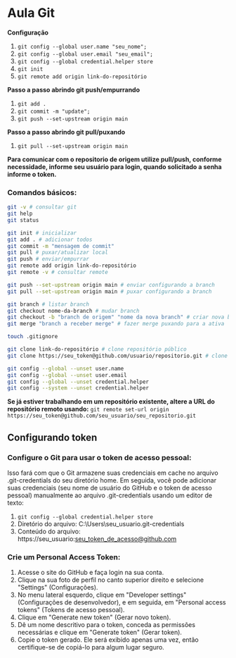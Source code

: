 # Aula Git

**Configuração**
 1. ``git config --global user.name "seu_nome";``
 2. ``git config --global user.email "seu_email";``
 3. ``git config --global credential.helper store``
 4. ``git init``
 5. ``git remote add origin link-do-repositório``

**Passo a passo abrindo git push/empurrando**
 1. ``git add .``
 2. ``git commit -m "update";``
 3. ``git push --set-upstream origin main``

**Passo a passo abrindo git pull/puxando**
 1. ``git pull --set-upstream origin main``

**Para comunicar com o repositorio de origem utilize pull/push, conforme necessidade, informe seu usuário para login, quando solicitado a senha informe o token.**

### Comandos básicos:
```bash
git -v # consultar git
git help
git status

git init # inicializar
git add . # adicionar todos
git commit -m "mensagem de commit"
git pull # puxar/atualizar local
git push # enviar/empurrar
git remote add origin link-do-repositório
git remote -v # consultar remote

git push --set-upstream origin main # enviar configurando a branch
git pull --set-upstream origin main # puxar configurando a branch

git branch # listar branch
git checkout nome-da-branch # mudar branch
git checkout -b "branch de origem" "nome da nova branch" # criar nova branch
git merge "branch a receber merge" # fazer merge puxando para a ativa

touch .gitignore

git clone link-do-repositório # clone repositório público
git clone https://seu_token@github.com/usuario/repositorio.git # clone repositório privado

git config --global --unset user.name
git config --global --unset user.email
git config --global --unset credential.helper
git config --system --unset credential.helper
```

**Se já estiver trabalhando em um repositório existente, altere a URL do repositório remoto usando:**
``git remote set-url origin https://seu_token@github.com/seu_usuario/seu_repositorio.git``

## Configurando token

### Configure o Git para usar o token de acesso pessoal:
Isso fará com que o Git armazene suas credenciais em cache no arquivo .git-credentials do seu diretório home. Em seguida, você pode adicionar suas credenciais (seu nome de usuário do GitHub e o token de acesso pessoal) manualmente ao arquivo .git-credentials usando um editor de texto:
 1. ``git config --global credential.helper store``
 2. Diretório do arquivo: C:\Users\seu_usuario\.git-credentials 
 3. Conteúdo do arquivo: https://seu_usuario:seu_token_de_acesso@github.com

### Crie um Personal Access Token:
 1. Acesse o site do GitHub e faça login na sua conta.
 2. Clique na sua foto de perfil no canto superior direito e selecione "Settings" (Configurações).
 3. No menu lateral esquerdo, clique em "Developer settings" (Configurações de desenvolvedor), e em seguida, em "Personal access tokens" (Tokens de acesso pessoal).
 4. Clique em "Generate new token" (Gerar novo token).
 5. Dê um nome descritivo para o token, conceda as permissões necessárias e clique em "Generate token" (Gerar token).
 6. Copie o token gerado. Ele será exibido apenas uma vez, então certifique-se de copiá-lo para algum lugar seguro.